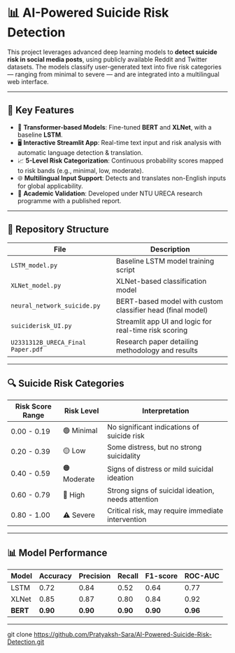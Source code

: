# 📊 AI-Powered Suicide Risk Detection

This project leverages advanced deep learning models to **detect suicide risk in social media posts**, using publicly available Reddit and Twitter datasets. The models classify user-generated text into five risk categories — ranging from minimal to severe — and are integrated into a multilingual web interface.

---

## 🚀 Key Features

- 🧠 **Transformer-based Models**: Fine-tuned **BERT** and **XLNet**, with a baseline **LSTM**.
- 🖥️ **Interactive Streamlit App**: Real-time text input and risk analysis with automatic language detection & translation.
- 📈 **5-Level Risk Categorization**: Continuous probability scores mapped to risk bands (e.g., minimal, low, moderate).
- 🌐 **Multilingual Input Support**: Detects and translates non-English inputs for global applicability.
- 📄 **Academic Validation**: Developed under NTU URECA research programme with a published report.

---

## 📂 Repository Structure

| File                         | Description                                                   |
|-----------------------------|---------------------------------------------------------------|
| `LSTM_model.py`             | Baseline LSTM model training script                           |
| `XLNet_model.py`            | XLNet-based classification model                              |
| `neural_network_suicide.py` | BERT-based model with custom classifier head (final model)    |
| `suiciderisk_UI.py`         | Streamlit app UI and logic for real-time risk scoring         |
| `U2331312B_URECA_Final Paper.pdf` | Research paper detailing methodology and results       |

---

## 🔍 Suicide Risk Categories

| Risk Score Range | Risk Level     | Interpretation                                      |
|------------------|----------------|-----------------------------------------------------|
| 0.00 - 0.19      | 🟢 Minimal      | No significant indications of suicide risk          |
| 0.20 - 0.39      | 🟡 Low          | Some distress, but no strong suicidality            |
| 0.40 - 0.59      | 🟠 Moderate     | Signs of distress or mild suicidal ideation         |
| 0.60 - 0.79      | 🔴 High         | Strong signs of suicidal ideation, needs attention  |
| 0.80 - 1.00      | ⚠️ Severe      | Critical risk, may require immediate intervention   |

---

## 📊 Model Performance

| Model   | Accuracy | Precision | Recall | F1-score | ROC-AUC |
|---------|----------|-----------|--------|----------|---------|
| LSTM    | 0.72     | 0.84      | 0.52   | 0.64     | 0.77    |
| XLNet   | 0.85     | 0.87      | 0.80   | 0.84     | 0.92    |
| **BERT** | **0.90** | **0.90**  | **0.90** | **0.90** | **0.96** |

---


git clone https://github.com/Pratyaksh-Sara/AI-Powered-Suicide-Risk-Detection.git
